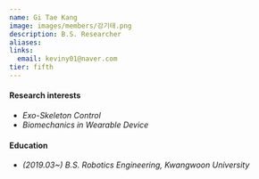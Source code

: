 ```yaml
---
name: Gi Tae Kang
image: images/members/강기태.png
description: B.S. Researcher
aliases:
links:
  email: keviny01@naver.com
tier: fifth
---
```




#### **Research interests**
- *Exo-Skeleton Control*
- *Biomechanics in Wearable Device*


#### **Education**
- *(2019.03~) B.S. Robotics Engineering, Kwangwoon University*

